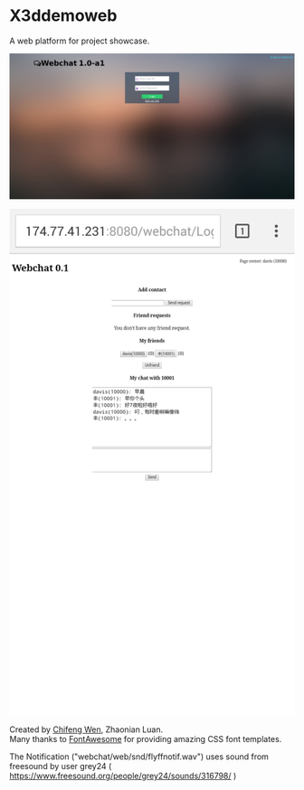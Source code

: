 # X3ddemoweb 

A web platform for project showcase.

![alt tag](screenshots/webchat.png)

![alt tag](screenshots/b.png)

Created by [Chifeng Wen](https://github.com/DaviesX), Zhaonian Luan.  
Many thanks to [FontAwesome](http://fontawesome.io/) for providing amazing CSS font templates.

The Notification ("webchat/web/snd/flyffnotif.wav") uses sound from freesound by user grey24 ( https://www.freesound.org/people/grey24/sounds/316798/ )

